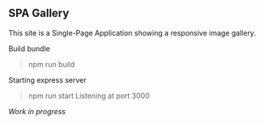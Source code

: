 ## SPA Gallery

This site is a Single-Page Application showing a responsive image gallery.


Build bundle
> npm run build

Starting express server
> npm run start
Listening at port 3000


*Work in progress*
